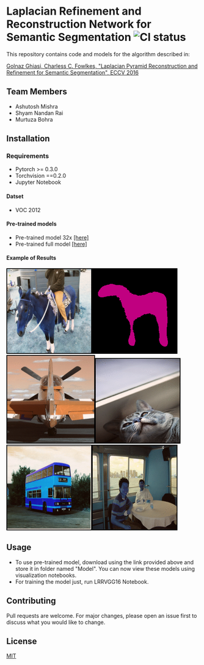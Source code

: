 # Laplacian Refinement and Reconstruction Network for Semantic Segmentation ![CI status](https://img.shields.io/badge/build-passing-brightgreen.svg)

This repository contains code and models for the algorithm described in:

[Golnaz Ghiasi, Charless C. Fowlkes, "Laplacian Pyramid Reconstruction and
Refinement for Semantic Segmentation", ECCV 2016](http://arxiv.org/abs/1605.02264)

## Team Members
* Ashutosh Mishra
* Shyam Nandan Rai
* Murtuza Bohra

## Installation

### Requirements
* Pytorch >= 0.3.0
* Torchvision ==0.2.0
* Jupyter Notebook

#### Datset 
* VOC 2012 

#### Pre-trained models
* Pre-trained model 32x [[here]](https://drive.google.com/open?id=12Anxqrr4-3tg_TAPHImdPv8cgk6LX_oN)
* Pre-trained full model [[here]](https://drive.google.com/open?id=15DLqN3e6aCxXI81DQGu2oiWdJnOgeSl4)

#### Example of Results

![Drag Racing](Results/2.gif)![Drag Racing](Results/3.gif)
![Drag Racing](Results/1.gif)![Drag Racing](Results/4.gif)
![Drag Racing](Results/5.gif)![Drag Racing](Results/6.gif)

## Usage

* To use pre-trained model, download using the link provided above and store it in folder named  "Model". You can now view these models using visualization notebooks.
* For training the model just, run LRRVGG16 Notebook.


## Contributing
Pull requests are welcome. For major changes, please open an issue first to discuss what you would like to change.

## License
[MIT](https://choosealicense.com/licenses/mit/)
